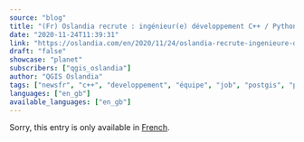 ```yaml
---
source: "blog"
title: "(Fr) Oslandia recrute : ingénieur(e) développement C++ / Python &#8211; OSL2011B"
date: "2020-11-24T11:39:31"
link: "https://oslandia.com/en/2020/11/24/oslandia-recrute-ingenieure-developpement-c-python-osl2011b/"
draft: "false"
showcase: "planet"
subscribers: ["qgis_oslandia"]
author: "QGIS Oslandia"
tags: ["newsfr", "c++", "developpement", "équipe", "job", "postgis", "python", "qgis", "recrutement"]
languages: ["en_gb"]
available_languages: ["en_gb"]
---
```


<p class="qtranxs-available-languages-message qtranxs-available-languages-message-en">Sorry, this entry is only available in <a class="qtranxs-available-language-link qtranxs-available-language-link-fr" href="http://oslandia.com/fr/tag/qgis-en/feed/atom/" title="Fr">French</a>.</p>
